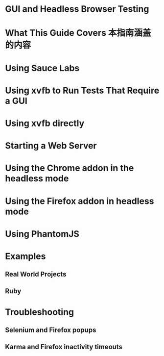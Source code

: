 # GUI and Headless Browser Testing

# What This Guide Covers 本指南涵盖的内容
# Using Sauce Labs
# Using xvfb to Run Tests That Require a GUI
# Using xvfb directly
# Starting a Web Server
# Using the Chrome addon in the headless mode
# Using the Firefox addon in headless mode
# Using PhantomJS
# Examples
## Real World Projects
## Ruby
# Troubleshooting
## Selenium and Firefox popups
## Karma and Firefox inactivity timeouts
